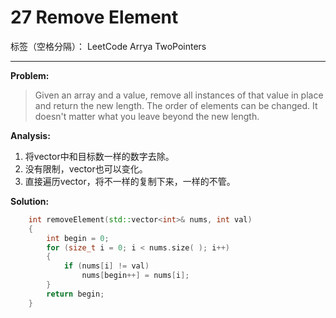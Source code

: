 ﻿# 27 Remove Element

标签（空格分隔）： LeetCode Arrya TwoPointers

---

**Problem:**
>   Given an array and a value, remove all instances of that value in place and return the new length.
The order of elements can be changed. It doesn't matter what you leave beyond the new length.


**Analysis:**

 1. 将vector中和目标数一样的数字去除。
 2. 没有限制，vector也可以变化。
 3. 直接遍历vector，将不一样的复制下来，一样的不管。


**Solution:**
```cpp
	int removeElement(std::vector<int>& nums, int val)
	{
		int begin = 0;
		for (size_t i = 0; i < nums.size( ); i++)
		{
			if (nums[i] != val)
				nums[begin++] = nums[i];
		}
		return begin;
	}
```

